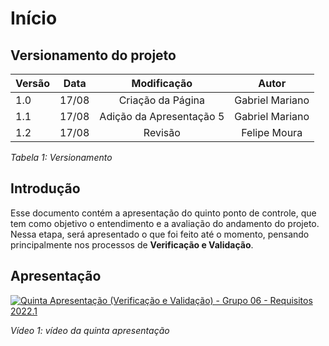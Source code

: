 # Início

## Versionamento do projeto

| Versão | Data  |    Modificação    |             Autor              |
| ------ | ----- | :---------------: | :----------------------------: |
| 1.0    | 17/08 | Criação da Página | Gabriel Mariano                |
| 1.1    | 17/08 | Adição da Apresentação 5 | Gabriel Mariano                |
| 1.2    | 17/08 | Revisão | Felipe Moura                |

_Tabela 1: Versionamento_

## Introdução

Esse documento contém a apresentação do quinto ponto de controle, que tem como objetivo o entendimento e a avaliação do andamento do projeto. Nessa etapa, será apresentado o que foi feito até o momento, pensando principalmente nos processos de **Verificação e Validação**.

## Apresentação
[![Quinta Apresentação (Verificação e Validação) - Grupo 06 - Requisitos 2022.1](https://img.youtube.com/vi/5lhdVlvzUeM/0.jpg)](https://www.youtube.com/watch?v=5lhdVlvzUeM)

_Vídeo 1: vídeo da quinta apresentação_
